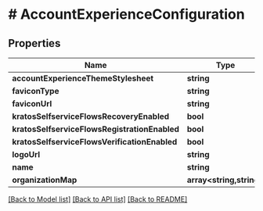 # # AccountExperienceConfiguration

## Properties

Name | Type | Description | Notes
------------ | ------------- | ------------- | -------------
**accountExperienceThemeStylesheet** | **string** |  | [optional]
**faviconType** | **string** |  | [optional]
**faviconUrl** | **string** |  | [optional]
**kratosSelfserviceFlowsRecoveryEnabled** | **bool** |  | [optional]
**kratosSelfserviceFlowsRegistrationEnabled** | **bool** |  | [optional]
**kratosSelfserviceFlowsVerificationEnabled** | **bool** |  | [optional]
**logoUrl** | **string** |  | [optional]
**name** | **string** |  | [optional]
**organizationMap** | **array<string,string>** |  | [optional]

[[Back to Model list]](../../README.md#models) [[Back to API list]](../../README.md#endpoints) [[Back to README]](../../README.md)
